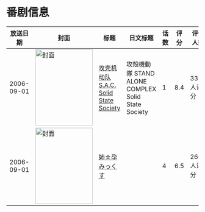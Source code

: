 # 番剧信息

|放送日期|封面|标题|日文标题|话数|评分|评分人数|
|---|---|---|---|---|---|---|
|2006-09-01|<img src="//lain.bgm.tv/pic/cover/c/32/07/320_IyhUt.jpg" alt="封面" style="width:150px;height:200px;object-fit:cover;">|[攻壳机动队 S.A.C. Solid State Society](https://bangumi.tv/subject/320)|攻殻機動隊 STAND ALONE COMPLEX Solid State Society|1|8.4|3322人评分|
|2006-09-01|<img src="/img/no_icon_subject.png" alt="封面" style="width:150px;height:200px;object-fit:cover;">|[姉☆孕みっくす](https://bangumi.tv/subject/70304)||4|6.5|266人评分|

